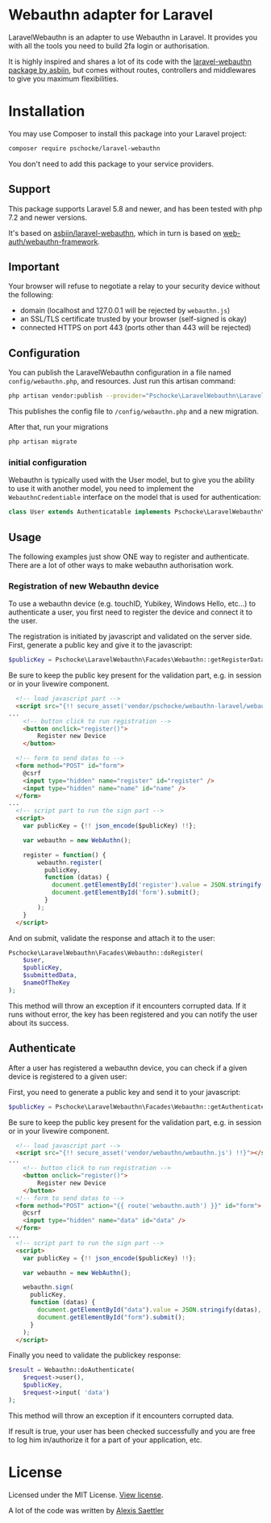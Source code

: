 Webauthn adapter for Laravel
============================

LaravelWebauthn is an adapter to use Webauthn in Laravel. It provides you with all the tools you need to build 2fa login or authorisation.

It is highly inspired and shares a lot of its code with the [laravel-webauthn package by asbiin](https://github.com/asbiin/laravel-webauthn), but comes without routes, controllers and middlewares to give you maximum flexibilities.

# Installation

You may use Composer to install this package into your Laravel project:

``` bash
composer require pschocke/laravel-webauthn
```

You don't need to add this package to your service providers.

## Support

This package supports Laravel 5.8 and newer, and has been tested with php 7.2 and newer versions.

It's based on [asbiin/laravel-webauthn](https://github.com/asbiin/laravel-webauthn), which in turn is based on [web-auth/webauthn-framework](https://github.com/web-auth/webauthn-framework).


## Important

Your browser will refuse to negotiate a relay to your security device without the following:

- domain (localhost and 127.0.0.1 will be rejected by `webauthn.js`)
- an SSL/TLS certificate trusted by your browser (self-signed is okay)
- connected HTTPS on port 443 (ports other than 443 will be rejected)

## Configuration

You can publish the LaravelWebauthn configuration in a file named `config/webauthn.php`, and resources.
Just run this artisan command:

```sh
php artisan vendor:publish --provider="Pschocke\LaravelWebauthn\LaravelWebauthnServiceProvider"
```

This publishes the config file to `/config/webauthn.php` and a new migration.

After that, run your migrations
```sh
php artisan migrate
```


### initial configuration

Webauthn is typically used with the User model, but to give you the ability to use it with another model, you need to implement the `WebauthnCredentiable` interface on the model that is used for authentication:

```php
class User extends Authenticatable implements Pschocke\LaravelWebauthn\Contracts\WebauthnCredentiable {}
```
## Usage

The following examples just show ONE way to register and authenticate. There are a lot of other ways to make webauthn authorisation work.

### Registration of new Webauthn device

To use a webauthn device (e.g. touchID, Yubikey, Windows Hello, etc...) to authenticate a user, you first need to register the device and connect it to the user.

The registration is initiated by javascript and validated on the server side. First, generate a public key and give it to the javascript:

```php
$publicKey = Pschocke\LaravelWebauthn\Facades\Webauthn::getRegisterData($user);
```
Be sure to keep the public key present for the validation part, e.g. in session or in your livewire component.

```html
  <!-- load javascript part -->
  <script src="{!! secure_asset('vendor/pschocke/webauthn-laravel/webauthn.js') !!}"></script>
...
    <!-- button click to run registration -->
    <button onclick="register()">
        Register new Device
    </button>

  <!-- form to send datas to -->
  <form method="POST" id="form">
    @csrf
    <input type="hidden" name="register" id="register" />
    <input type="hidden" name="name" id="name" />
  </form>
...
  <!-- script part to run the sign part -->
  <script>
    var publicKey = {!! json_encode($publicKey) !!};

    var webauthn = new WebAuthn();

    register = function() {
        webauthn.register(
          publicKey,
          function (datas) {
            document.getElementById('register').value = JSON.stringify(datas);
            document.getElementById('form').submit();
          }
        );
    }
  </script>
```

And on submit, validate the response and attach it to the user:

```php
Pschocke\LaravelWebauthn\Facades\Webauthn::doRegister(
    $user,
    $publicKey,
    $submittedData,
    $nameOfTheKey
);
```
This method will throw an exception if it encounters corrupted data. If it runs without error, the key has been registered and you can notify the user about its success.

## Authenticate

After a user has registered a webauthn device, you can check if a given device is registered to a given user:

First, you need to generate a public key and send it to your javascript:

```php
$publicKey = Pschocke\LaravelWebauthn\Facades\Webauthn::getAuthenticateData($user);
```
Be sure to keep the public key present for the validation part, e.g. in session or in your livewire component.


```html
  <!-- load javascript part -->
  <script src="{!! secure_asset('vendor/webauthn/webauthn.js') !!}"></script>
...
    <!-- button click to run registration -->
    <button onclick="register()">
        Register new Device
    </button>
  <!-- form to send datas to -->
  <form method="POST" action="{{ route('webauthn.auth') }}" id="form">
    @csrf
    <input type="hidden" name="data" id="data" />
  </form>
...
  <!-- script part to run the sign part -->
  <script>
    var publicKey = {!! json_encode($publicKey) !!};

    var webauthn = new WebAuthn();

    webauthn.sign(
      publicKey,
      function (datas) {
        document.getElementById("data").value = JSON.stringify(datas),
        document.getElementById("form").submit();
      }
    );
  </script>
```

Finally you need to validate the publickey response:

```php
$result = Webauthn::doAuthenticate(
    $request->user(),
    $publicKey,
    $request->input( 'data')
);
```

This method will throw an exception if it encounters corrupted data.

If result is true, your user has been checked successfully and you are free to log him in/authorize it for a part of your application, etc.


# License
Licensed under the MIT License. [View license](/LICENSE).

A lot of the code was written by [Alexis Saettler](https://github.com/asbiin)
